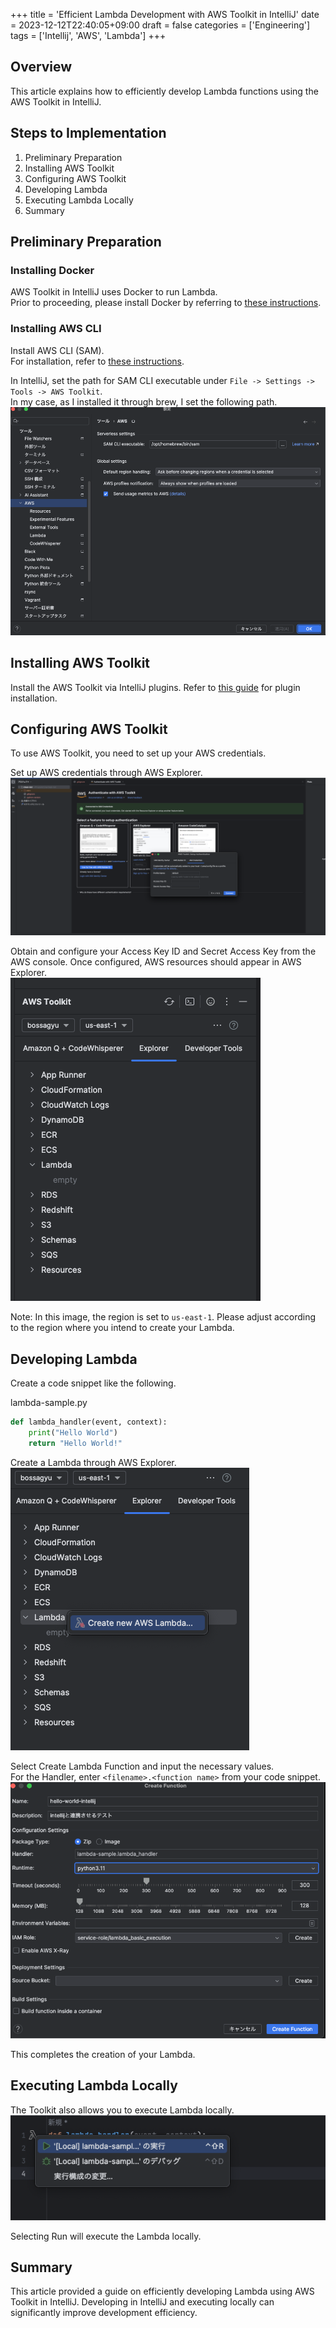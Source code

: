 +++
title = 'Efficient Lambda Development with AWS Toolkit in IntelliJ'
date = 2023-12-12T22:40:05+09:00
draft = false
categories = ['Engineering']
tags = ['Intellij', 'AWS', 'Lambda']
+++
## Overview
This article explains how to efficiently develop Lambda functions using the AWS Toolkit in IntelliJ.

## Steps to Implementation
1. Preliminary Preparation
2. Installing AWS Toolkit
3. Configuring AWS Toolkit
4. Developing Lambda
5. Executing Lambda Locally
6. Summary

## Preliminary Preparation

### Installing Docker
AWS Toolkit in IntelliJ uses Docker to run Lambda.  
Prior to proceeding, please install Docker by referring to [these instructions](https://docs.docker.jp/docker-for-mac/install.html).

### Installing AWS CLI
Install AWS CLI (SAM).  
For installation, refer to [these instructions](https://docs.aws.amazon.com/ja_jp/cli/latest/userguide/install-cliv2-mac.html).

In IntelliJ, set the path for SAM CLI executable under `File -> Settings -> Tools -> AWS Toolkit`.  
In my case, as I installed it through brew, I set the following path.  
![Intellij configuration](img-006-005.png)

## Installing AWS Toolkit
Install the AWS Toolkit via IntelliJ plugins.
Refer to [this guide](https://www.jetbrains.com/help/idea/managing-plugins.html#install_plugin) for plugin installation.

## Configuring AWS Toolkit
To use AWS Toolkit, you need to set up your AWS credentials.

Set up AWS credentials through AWS Explorer.  
![AWS Authentication](img-006-001.png)

Obtain and configure your Access Key ID and Secret Access Key from the AWS console.
Once configured, AWS resources should appear in AWS Explorer.  
![AWS resource addition confirmation](img-006-002.png)

Note: In this image, the region is set to `us-east-1`. Please adjust according to the region where you intend to create your Lambda.

## Developing Lambda
Create a code snippet like the following.

lambda-sample.py

```python
def lambda_handler(event, context):
    print("Hello World")
    return "Hello World!"
```

Create a Lambda through AWS Explorer.  
![Lambda function creation screen](img-006-003.png)

Select Create Lambda Function and input the necessary values.  
For the Handler, enter `<filename>.<function name>` from your code snippet.  
![Lambda function setup](img-006-004.png)

This completes the creation of your Lambda.

## Executing Lambda Locally
The Toolkit also allows you to execute Lambda locally.
![Lambda function execution screen](img-006-006.png)

Selecting Run will execute the Lambda locally.

## Summary
This article provided a guide on efficiently developing Lambda using AWS Toolkit in IntelliJ.
Developing in IntelliJ and executing locally can significantly improve development efficiency.